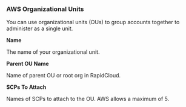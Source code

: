### AWS Organizational Units

You can use organizational units (OUs) to group accounts together to administer as a single unit.

**Name**

The name of your organizational unit.

**Parent OU Name**

Name of parent OU or root org in RapidCloud.

**SCPs To Attach**

Names of SCPs to attach to the OU. AWS allows a maximum of 5.
